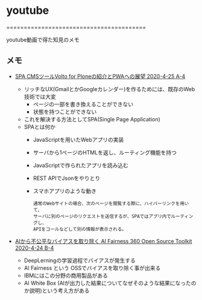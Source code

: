 # youtube

\========================================

youtube動画で得た知見のメモ

## メモ

- [SPA CMSツールVolto for Ploneの紹介とPWAへの展望 2020-4-25 A-4](https://www.youtube.com/watch?v=jB73SPyHhLU&t=2391s)
  - リッチなUX(GmailとかGoogleカレンダー)を作るためには、既存のWeb技術では大変
    - ページの一部を書き換えることができない
    - 状態を持つことができない
  - これを解決する方法としてSPA(Single Page Application)
  - SPAとは何か
    - JavaScriptを用いたWebアプリの実装
    - サーバから1ぺージのHTMLを返し、ルーティング機能を持つ
    - JavaScriptで作られたアプリを読み込む
    - REST APIでJsonをやりとり
    - スマホアプリのような動き

      ```text
      通常のWebサイトの場合、次のぺージを閲覧する際に、ハイパーリンクを用いて、
      サーバに別のページのリクエストを送信するが、SPAではアプリ内でルーティングし、
      APIをコールなどして別の情報が表示される。
      ```

- [AIから不公平なバイアスを取り除く AI Fairness 360 Open Source Toolkit 2020-4-24 B-4](https://www.youtube.com/watch?v=NxdlTZ2ZiFA)
  - DeepLerningの学習過程でバイアスが発生する
  - AI Fairness という OSSでバイアスを取り除く事が出来る
  - IBMにはこの分野の商用製品がある
  - AI White Box (AIが出力した結果についてなぜそのような結果になったのか説明)という考え方がある
